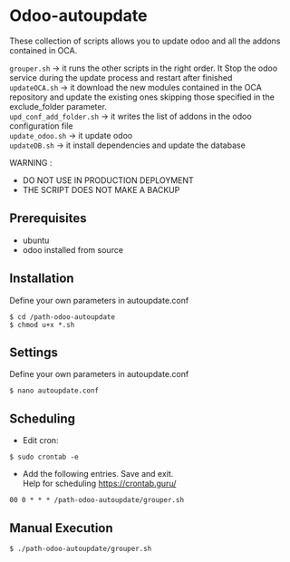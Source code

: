 # Odoo-autoupdate

These collection of scripts allows you to update odoo and all the addons contained in OCA.

```grouper.sh``` -> it runs the other scripts in the right order. It Stop the odoo service during the update process and restart after finished<br/>
```updateOCA.sh``` -> it download the new modules contained in the OCA repository and update the existing ones skipping those specified in the exclude_folder parameter.<br/>
```upd_conf_add_folder.sh``` -> it writes the list of addons in the odoo configuration file <br/>
```update_odoo.sh``` -> it update odoo<br/>
```updateDB.sh``` -> it install dependencies and update the database<br/>

WARNING : 
* DO NOT USE IN PRODUCTION DEPLOYMENT
* THE SCRIPT DOES NOT MAKE A BACKUP


## Prerequisites 
* ubuntu
* odoo installed from source

## Installation

Define your own parameters in autoupdate.conf
```
$ cd /path-odoo-autoupdate
$ chmod u+x *.sh
```

## Settings

Define your own parameters in autoupdate.conf
```
$ nano autoupdate.conf
```

## Scheduling
* Edit cron:
```
$ sudo crontab -e
```
* Add the following entries. Save and exit.<br/> 
Help for scheduling https://crontab.guru/
```
00 0 * * * /path-odoo-autoupdate/grouper.sh
```

## Manual Execution
```
$ ./path-odoo-autoupdate/grouper.sh 
```
